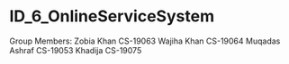 # ID_6_OnlineServiceSystem
Group Members:
Zobia Khan CS-19063
Wajiha Khan CS-19064
Muqadas Ashraf CS-19053
Khadija CS-19075

